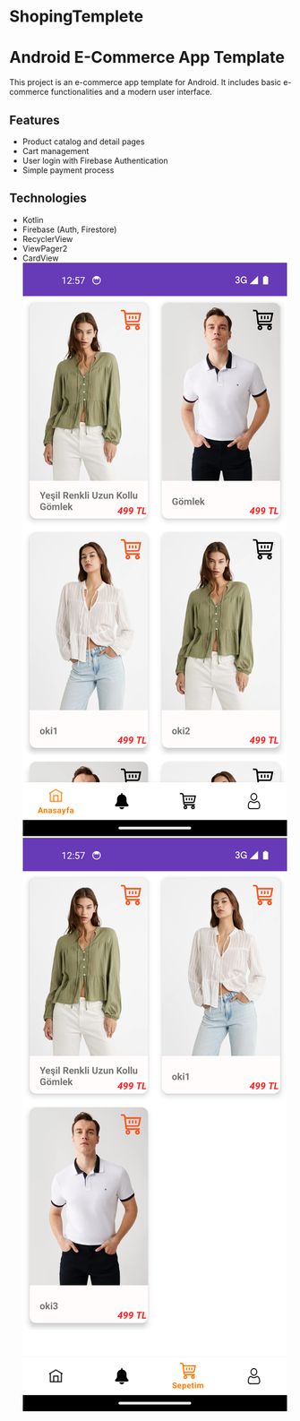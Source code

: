 # ShopingTemplete
 
# Android E-Commerce App Template

This project is an e-commerce app template for Android. It includes basic e-commerce functionalities and a modern user interface.

## Features

- Product catalog and detail pages
- Cart management
- User login with Firebase Authentication
- Simple payment process

## Technologies

- Kotlin
- Firebase (Auth, Firestore)
- RecyclerView
- ViewPager2
- CardView
![Description](https://github.com/BugraOktay/ShopingTemplate/blob/main/Screenshot_1726145843.png)
![Description](https://github.com/BugraOktay/ShopingTemplate/blob/main/Screenshot_1726145867.png)
